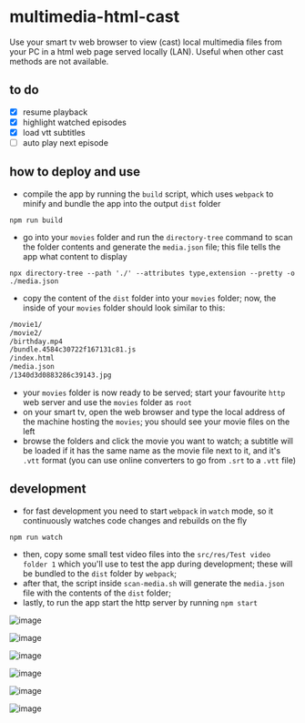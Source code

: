 # multimedia-html-cast
Use your smart tv web browser to view (cast) local multimedia files from your PC in a html web page served locally (LAN). Useful when other cast methods are not available.

## to do
- [x] resume playback
- [x] highlight watched episodes
- [x] load vtt subtitles
- [ ] auto play next episode

## how to deploy and use
- compile the app by running the `build` script, which uses `webpack` to minify and bundle the app into the output `dist` folder
```console
npm run build
```
- go into your `movies` folder and run the `directory-tree` command to scan the folder contents and generate the `media.json` file; this file tells the app what content to display
```console
npx directory-tree --path './' --attributes type,extension --pretty -o ./media.json
```
- copy the content of the `dist` folder into your `movies` folder; now, the inside of your  `movies` folder should look similar to this:
   
```bash
/movie1/
/movie2/
/birthday.mp4
/bundle.4584c30722f167131c81.js
/index.html
/media.json
/1340d3d0883286c39143.jpg
```

- your `movies` folder is now ready to be served; start your favourite `http` web server and use the `movies` folder as `root`
- on your smart tv, open the web browser and type the local address of the machine hosting the `movies`; you should see your movie files on the left
- browse the folders and click the movie you want to watch; a subtitle will be loaded if it has the same name as the movie file next to it, and it's `.vtt` format (you can use online converters to go from `.srt` to a `.vtt` file)

## development
- for fast development you need to start `webpack` in `watch` mode, so it continuously watches code changes and rebuilds on the fly
```console
npm run watch
```
- then, copy some small test video files into the `src/res/Test video folder 1` which you'll use to test the app during development; these will be bundled to the `dist` folder by `webpack`;
- after that, the script inside `scan-media.sh` will generate the `media.json` file with the contents of the `dist` folder;
- lastly, to run the app start the http server by running `npm start`

![image](https://github.com/robertlisaru/multimedia-html-cast/assets/40792547/f4b5f047-08ba-4ee9-95b2-2dc2a390fd7e)

![image](https://github.com/robertlisaru/multimedia-html-cast/assets/40792547/9a629ecb-2727-4477-a9b8-3c94ddf21887)

![image](https://github.com/robertlisaru/multimedia-html-cast/assets/40792547/6a17fde1-da43-4fc8-9b10-f15eae9c5dc2)

![image](https://github.com/robertlisaru/multimedia-html-cast/assets/40792547/feed2f86-8c9c-49f5-8f3e-f21dd8c02f32)

![image](https://github.com/robertlisaru/multimedia-html-cast/assets/40792547/97bf1b91-8209-4d96-9870-61e233436966)

![image](https://github.com/robertlisaru/multimedia-html-cast/assets/40792547/bc2a47c3-542f-4ad4-b9df-0cce9a70ab32)

